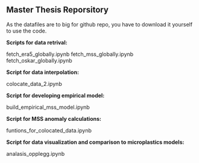 ## **Master Thesis Reporsitory**

As the datafiles are to big for github repo, you have to download it yourself to use the code.

**Scripts for data retrival:**

fetch_era5_globally.ipynb
fetch_mss_globally.ipynb
fetch_oskar_globally.ipynb

**Script for data interpolation:**

colocate_data_2.ipynb

**Script for developing empirical model:**

build_empirical_mss_model.ipynb

**Script for MSS anomaly calculations:**

funtions_for_colocated_data.ipynb

**Script for data visualization and comparison to microplastics models:**

analasis_opplegg.ipynb
